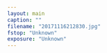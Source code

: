 ```yaml
---
layout: main
caption: ""
filename: "20171116212830.jpg"
fstop: "Unknown"
exposure: "Unknown"
---
```

